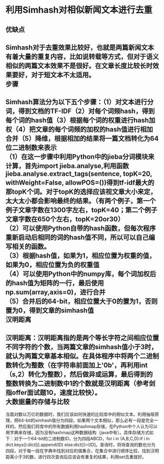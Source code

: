 利用Simhash对相似新闻文本进行去重
===
优缺点
---
Simhash对于去重效果比较好，也就是两篇新闻文本有着大量的重复内容，比如说转载等方式，但对于语义相似的两篇文本效果不是很好。在文章长度比较长时效果要好，对于短文本不太适用。<br>
步骤
---
Simhash算法分为以下五个步骤：（1）对文本进行分词，得到文档的TF-IDF（2）对每个词频hash，得到每个词的hash值（3）根据每个词的权重进行hash加权（4）把文章的每个词频的加权的hash值进行相加合并（5）降维，根据相加的结果将一篇文档转化为64位二进制数来表示<br>
（1）在这一步骤中利用Python中的jieba分词模块来计算，首先import jieba.analyse,利用函数jieba.analyse.extract_tags(sentence, topK=20, withWeight=False, allowPOS=())得到tf-idf最大的那topK个词。对于topK的选择应该视文章大小来定，太大太小都会影响最终的结果。（有两个例子，第一个例子文章字数在1300字左右，topK=40；第二个例子文章字数在650个左右，topK=20or30）<br>
（2）可以使用Python自带的hash函数，但每次程序重新启动后相同的词的hash值不同，所以可以自己编写相关的函数。<br>
（3）根据hash值，如果为1，相应位置为权重的值，如果为0，相应位置为负的权重值<br>
（4）可以使用Python中的numpy库，每个词加权后的hash值为矩阵的一行，最后使用np.sum(array,axis=0)，进行合并<br>
（5）合并后的64-bit，相应位置大于0的置为1，否则置为0，得到文章的simhash值<br>
汉明距离
---
汉明距离：汉明距离指的是两个等长字符之间相应位置不同字符的个数，当两篇文章的simhash值小于3时，就认为两篇文章基本相似。在具体程序中将两个二进制数转化为整数（在字符串前面加上'0b'，再利用int（s,2）转化为整数），然后做异或运算，最后得到的整数转换为二进制数中1的个数就是汉明距离（参考剑指offer面试题10，速度比较快）。<br>
大数据量的存储与比较
---
当面对数以万亿的数据时，我们应该如何快速的比较库中的相似文本。利用抽屉原理，把64-bit的simhash值分为四段，如果两个文本相似，那么必有一段是完全一样的。然后我们将库中的所有数据利用hashmap存储，在Python中个人认为可以用字典来存储，因为没有hashmap这种数据结构（java中有）。具体存储方式如下：对于一个64-bit的二进制数ID，分为四段ABCD，for i in (A,B,C,D):if i in dict.keys():dict[i].append(ID) else:dict[i]=[ID]。查询时，将待查询的数也分为四段，对于每一段在字典中找到对应的值集合，在集合中进行顺序比较，找到汉明距离小于3的数，进行四次查询后应该会有重复的结果，利用set去重就好。
